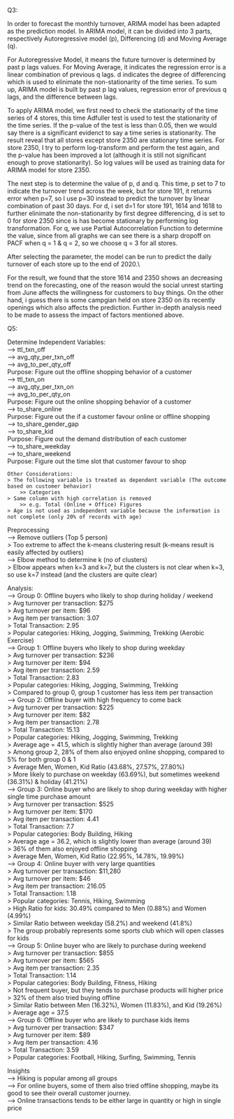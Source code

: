 Q3:

  In order to forecast the monthly turnover, ARIMA model has been adapted as the prediction model. In ARIMA model, it can be divided into 3 parts, respectively Autoregressive model (p), Differencing (d) and Moving Average (q). 
  
  For Autoregressive Model, it means the future turnover is determined by past p lags values. For Moving Average, it indicates the regression error is a linear combination of previous q lags. d indicates the degree of differencing which is used to elinimate the non-stationarity of the time series. To sum up, ARIMA model is built by past p lag values, regression error of previous q lags, and the difference between lags.
  
  To apply ARIMA model, we first need to check the stationarity of the time series of 4 stores, this time Adfuller test is used to test the stationarity of the time series. If the p-value of the test is less than 0.05, then we would say there is a significant evidenct to say a time series is stationarity. The result reveal that all stores except store 2350 are stationary time series. For store 2350, I try to perform log-transform and perform the test again, and the p-value has been improved a lot (although it is still not significant enough to prove stationarity). So log values will be used as training data for ARIMA model for store 2350.
  
  The next step is to determine the value of p, d and q. This time, p set to 7 to indicate the turnover trend across the week, but for store 191, it returns error when p=7, so I use p=30 instead to predict the turnover by linear combination of past 30 days. For d, i set d=1 for store 191, 1614 and 1618 to further elinimate the non-stationarity by first degree differencing, d is set to 0 for store 2350 since is has become stationary by performing log transformation. For q, we use Partial Autocorrelation Function to determine the value,
since from all graphs we can see there is a sharp dropoff on PACF when q = 1 & q = 2, so we choose q = 3 for all stores.

  After selecting the parameter, the model can be run to predict the daily turnover of each store up to the end of 2020.\
  
  For the result, we found that the store 1614 and 2350 shows an decreasing trend on the forecasting, one of the reason would the social unrest starting from June affects the willingness for customers to buy things. On the other hand, i guess there is some campgian held on store 2350 on its recently openings which also affects the prediction. Further in-depth analysis need to be made to assess the impact of factors mentioned above.
  
Q5:
  
Determine Independent Variables:<br/>
	--> ttl_txn_off<br/>
	--> avg_qty_per_txn_off<br/>
	--> avg_to_per_qty_off<br/>
	Purpose: Figure out the offline shopping behavior of a customer<br/>
	--> ttl_txn_on<br/>
	--> avg_qty_per_txn_on<br/>
	--> avg_to_per_qty_on<br/>
	Purpose: Figure out the online shopping behavior of a customer<br/>
	--> to_share_online<br/>
	Purpose: Figure out the if a customer favour online or offline shopping<br/>
	--> to_share_gender_gap<br/>
	--> to_share_kid<br/>
	Purpose: Figure out the demand distribution of each customer<br/>
	--> to_share_weekday<br/>
	--> to_share_weekend<br/>
	Purpose: Figure out the time slot that customer favour to shop<br/>

	Other Considerations:
	> The following variable is treated as dependent variable (The outcome based on customer behavior)
		>> Categories
	> Same column with high correlation is removed
		>> e.g. Total (Online + Office) Figures
	> Age is not used as independent variable because the information is not complete (only 20% of records with age)

Preprocessing<br/>
	--> Remove outliers (Top 5 person)<br/>
		> Too extreme to affect the k-means clustering result (k-means result is easily affected by outliers)<br/>
	--> Elbow method to determine k (no of clusters)<br/>
		> Elbow appears when k=3 and k=7, but the clusters is not clear when k=3, so use k=7 instead (and the clusters are quite clear)<br/>

Analysis:<br/>
	--> Group 0: Offline buyers who likely to shop during holiday / weekend<br/>
		> Avg turnover per transaction: $275<br/>
		> Avg turnover per item: $96<br/>
		> Avg item per transaction: 3.07<br/>
		> Total Transaction: 2.95<br/>
		> Popular categories: Hiking, Jogging, Swimming, Trekking (Aerobic Exercise)<br/>
	--> Group 1: Offline buyers who likely to shop during weekday<br/>
		> Avg turnover per transaction: $236<br/>
		> Avg turnover per item: $94<br/>
		> Avg item per transaction: 2.59<br/>
		> Total Transaction: 2.83<br/>
		> Popular categories: Hiking, Jogging, Swimming, Trekking <br/>
		> Compared to group 0, group 1 customer has less item per transaction<br/>
	--> Group 2: Offline buyer with high frequency to come back<br/>
		> Avg turnover per transaction: $225<br/>
		> Avg turnover per item: $82<br/>
		> Avg item per transaction: 2.78<br/>
		> Total Transaction: 15.13<br/>
		> Popular categories: Hiking, Jogging, Swimming, Trekking<br/>
		> Average age = 41.5, which is slightly higher than average (around 39)<br/>
		> Among group 2, 28% of them also enjoyed online shopping, compared to 5% for both group 0 & 1<br/>
		> Average Men, Women, Kid Ratio (43.68%, 27.57%, 27.80%)<br/>
		> More likely to purchase on weekday (63.69%), but sometimes weekend (36.31%) & holiday (41.21%)<br/>
	--> Group 3: Online buyer who are likely to shop during weekday with higher single time purchase amount <br/>
		> Avg turnover per transaction: $525<br/>
		> Avg turnover per item: $170<br/>
		> Avg item per transaction: 4.41<br/>
		> Total Transaction: 7.7<br/>
		> Popular categories: Body Building, Hiking<br/>
		> Average age = 36.2, which is slightly lower than average (around 39)<br/>
		> 36% of them also enjoyed offline shopping<br/>
		> Average Men, Women, Kid Ratio (22.95%, 14.78%, 19.99%)<br/>
	--> Group 4: Online buyer with very large quantities<br/>
		> Avg turnover per transaction: $11,280<br/>
		> Avg turnover per item: $46<br/>
		> Avg item per transaction: 216.05<br/>
		> Total Transaction: 1.18<br/>
		> Popular categories: Tennis, Hiking, Swimming <br/>
		> High Ratio for kids: 30.49% compared to Men (0.88%) and Women (4.99%)<br/>
		> Similar Ratio between weekday (58.2%) and weekend (41.8%)<br/>
		> The group probably represents some sports club which will open classes for kids<br/>
	--> Group 5: Online buyer who are likely to purchase during weekend<br/>
		> Avg turnover per transaction: $855<br/>
		> Avg turnover per item: $565<br/>
		> Avg item per transaction: 2.35<br/>
		> Total Transaction: 1.14<br/>
		> Popular categories: Body Building, Fitness, Hiking<br/>
		> Not frequent buyer, but they tends to purchase products will higher price<br/>
		> 32% of them also tried buying offline<br/>
		> Similar Ratio between Men (16.32%), Women (11.83%), and Kid (19.26%)<br/>
		> Average age = 37.5<br/>
	--> Group 6: Offline buyer who are likely to purchase kids items<br/>
		> Avg turnover per transaction: $347<br/>
		> Avg turnover per item: $89<br/>
		> Avg item per transaction: 4.16<br/>
		> Total Transaction: 3.59<br/>
		> Popular categories: Football, Hiking, Surfing, Swimming, Tennis<br/>

Insights<br/>
	--> Hiking is popular among all groups<br/>
	--> For online buyers, some of them also tried offline shopping, maybe its good to see their overall customer journey.<br/>
	--> Online transactions tends to be either large in quantity or high in single price<br/>
